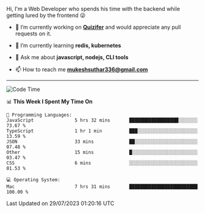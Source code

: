 Hi, I'm a Web Developer who spends his time with the backend while getting lured by the frontend 😜

- 🔭 I’m currently working on **[Quizifer](https://github.com/SutharMukesh/Quizifer/)** and would appreciate any pull requests on it.

- 🌱 I’m currently learning **redis, kubernetes**

- 💬 Ask me about **javascript, nodejs, CLI tools**

- 📫 How to reach me **mukeshsuthar336@gmail.com**

---
<!--START_SECTION:waka-->
![Code Time](http://img.shields.io/badge/Code%20Time-2%2C391%20hrs%2057%20mins-blue)

📊 **This Week I Spent My Time On** 

```text
💬 Programming Languages: 
JavaScript               5 hrs 32 mins       ██████████████████░░░░░░░   73.67 % 
TypeScript               1 hr 1 min          ███░░░░░░░░░░░░░░░░░░░░░░   13.59 % 
JSON                     33 mins             ██░░░░░░░░░░░░░░░░░░░░░░░   07.48 % 
Other                    15 mins             █░░░░░░░░░░░░░░░░░░░░░░░░   03.47 % 
CSS                      6 mins              ░░░░░░░░░░░░░░░░░░░░░░░░░   01.53 % 

💻 Operating System: 
Mac                      7 hrs 31 mins       █████████████████████████   100.00 % 
```


 Last Updated on 29/07/2023 01:20:16 UTC
<!--END_SECTION:waka-->
